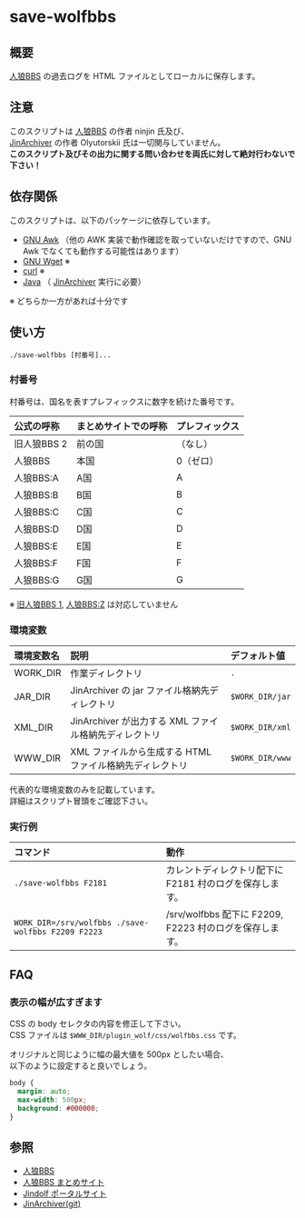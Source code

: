 save-wolfbbs
============

概要
----

[人狼BBS](http://ninjinix.com/) の過去ログを HTML ファイルとしてローカルに保存します。

注意
----

このスクリプトは [人狼BBS](http://ninjinix.com/) の作者 ninjin 氏及び、  
[JinArchiver](https://ja.osdn.net/projects/jindolf/scm/git/JinArchiver/) の作者 Olyutorskii 氏は一切関与していません。  
**このスクリプト及びその出力に関する問い合わせを両氏に対して絶対行わないで下さい！**

依存関係
--------

このスクリプトは、以下のパッケージに依存しています。

* [GNU Awk](https://www.gnu.org/software/gawk/) （他の AWK 実装で動作確認を取っていないだけですので、GNU Awk でなくても動作する可能性はあります）
* [GNU Wget](https://www.gnu.org/software/wget/) ※
* [curl](https://curl.se/) ※
* [Java](https://www.java.com/) （ [JinArchiver](https://ja.osdn.net/projects/jindolf/scm/git/JinArchiver/) 実行に必要）

※ どちらか一方があれば十分です

使い方
------

```
./save-wolfbbs [村番号]...
```

### 村番号

村番号は、国名を表すプレフィックスに数字を続けた番号です。

公式の呼称  | まとめサイトでの呼称 | プレフィックス
:---------- | :------------------- | :-------------
旧人狼BBS 2 | 前の国               | （なし）
人狼BBS     | 本国                 | 0（ゼロ）
人狼BBS:A   | A国                  | A
人狼BBS:B   | B国                  | B
人狼BBS:C   | C国                  | C
人狼BBS:D   | D国                  | D
人狼BBS:E   | E国                  | E
人狼BBS:F   | F国                  | F
人狼BBS:G   | G国                  | G

※ [旧人狼BBS 1](http://ninjinix.x0.com/wolf_old/), [人狼BBS:Z](https://ninjinix.x0.com/wolfz/) は対応していません

### 環境変数

環境変数名 | 説明                                                     | デフォルト値
:--------- | :------------------------------------------------------- | :-----------
WORK_DIR   | 作業ディレクトリ                                         | `.`
JAR_DIR    | JinArchiver の jar ファイル格納先ディレクトリ            | `$WORK_DIR/jar`
XML_DIR    | JinArchiver が出力する XML ファイル格納先ディレクトリ    | `$WORK_DIR/xml`
WWW_DIR    | XML ファイルから生成する HTML ファイル格納先ディレクトリ | `$WORK_DIR/www`

代表的な環境変数のみを記載しています。  
詳細はスクリプト冒頭をご確認下さい。

### 実行例

コマンド                                           | 動作
:------------------------------------------------- | :---
`./save-wolfbbs F2181`                             | カレントディレクトリ配下に F2181 村のログを保存します。
`WORK_DIR=/srv/wolfbbs ./save-wolfbbs F2209 F2223` | /srv/wolfbbs 配下に F2209, F2223 村のログを保存します。

FAQ
----

### 表示の幅が広すぎます

CSS の body セレクタの内容を修正して下さい。  
CSS ファイルは `$WWW_DIR/plugin_wolf/css/wolfbbs.css` です。

オリジナルと同じように幅の最大値を 500px としたい場合、  
以下のように設定すると良いでしょう。

```css
body {
  margin: auto;
  max-width: 500px;
  background: #000000;
}
```

参照
----

* [人狼BBS](http://ninjinix.com/)
* [人狼BBS まとめサイト](https://wolfbbs.jp/)
* [Jindolf ポータルサイト](http://jindolf.osdn.jp/)
* [JinArchiver(git)](https://ja.osdn.net/projects/jindolf/scm/git/JinArchiver/)
